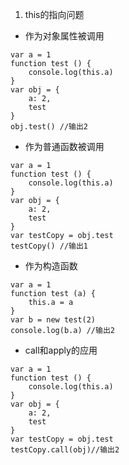 1. this的指向问题
- 作为对象属性被调用
```
var a = 1
function test () {
    console.log(this.a)
}
var obj = {
    a: 2,
    test
}
obj.test() //输出2
```
- 作为普通函数被调用
```
var a = 1
function test () {
    console.log(this.a)
}
var obj = {
    a: 2,
    test
}
var testCopy = obj.test
testCopy() //输出1
```
- 作为构造函数
```
var a = 1
function test (a) {
    this.a = a
}
var b = new test(2)
console.log(b.a) //输出2
```
- call和apply的应用
```
var a = 1
function test () {
    console.log(this.a)
}
var obj = {
    a: 2,
    test
}
var testCopy = obj.test
testCopy.call(obj)//输出2
```
